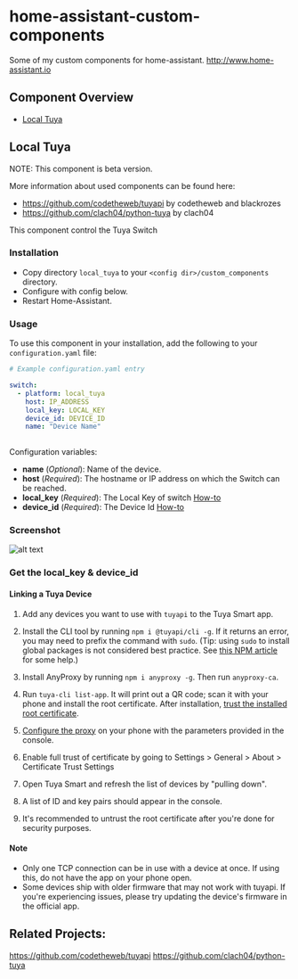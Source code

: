 # home-assistant-custom-components

Some of my custom components for home-assistant. <http://www.home-assistant.io>

Component Overview
------------------
  * [Local Tuya](#local-tuya)

## Local Tuya

NOTE: This component is beta version.

More information about used components can be found here:

- <https://github.com/codetheweb/tuyapi> by codetheweb and blackrozes
- <https://github.com/clach04/python-tuya> by clach04 

This component control the Tuya Switch 

### Installation

- Copy directory `local_tuya` to your `<config dir>/custom_components` directory.
- Configure with config below.
- Restart Home-Assistant.

### Usage
To use this component in your installation, add the following to your `configuration.yaml` file:

```yaml
# Example configuration.yaml entry

switch:
  - platform: local_tuya
    host: IP_ADDRESS
    local_key: LOCAL_KEY
    device_id: DEVICE_ID
    name: "Device Name"
    
```

Configuration variables:

- **name** (*Optional*): Name of the device.
- **host** (*Required*): The hostname or IP address on which the Switch can be reached.
- **local_key** (*Required*): The Local Key of switch [How-to](#Linking-a-Tuya-Device)
- **device_id** (*Required*): The Device Id [How-to](#Linking-a-Tuya-Device)


### Screenshot
![alt text](https://raw.githubusercontent.com/adrianoamalfi/home-assistant-custom-components/master/screenshots/local_tuya.png "Screenshot")


### Get the local_key & device_id
#### Linking a Tuya Device

1. Add any devices you want to use with `tuyapi` to the Tuya Smart app.

2. Install the CLI tool by running `npm i @tuyapi/cli -g`. If it returns an error, you may need to prefix the command with `sudo`. (Tip: using `sudo` to install global packages is not considered best practice. See [this NPM article](https://docs.npmjs.com/getting-started/fixing-npm-permissions) for some help.)

3. Install AnyProxy by running `npm i anyproxy -g`.  Then run `anyproxy-ca`.

4. Run `tuya-cli list-app`.  It will print out a QR code; scan it with your phone and install the root certificate.  After installation, [trust the installed root certificate](https://support.apple.com/en-nz/HT204477).

5. [Configure the proxy](http://www.iphonehacks.com/2017/02/how-to-configure-use-proxy-iphone-ipad.html) on your phone with the parameters provided in the console.

6. Enable full trust of certificate by going to Settings > General > About > Certificate Trust Settings

7. Open Tuya Smart and refresh the list of devices by "pulling down".

8. A list of ID and key pairs should appear in the console.

9. It's recommended to untrust the root certificate after you're done for security purposes.

#### Note

* Only one TCP connection can be in use with a device at once. If using this, do not have the app on your phone open.
* Some devices ship with older firmware that may not work with tuyapi. If you're experiencing issues, please try updating the device's firmware in the official app.


## Related Projects:
https://github.com/codetheweb/tuyapi 
https://github.com/clach04/python-tuya

